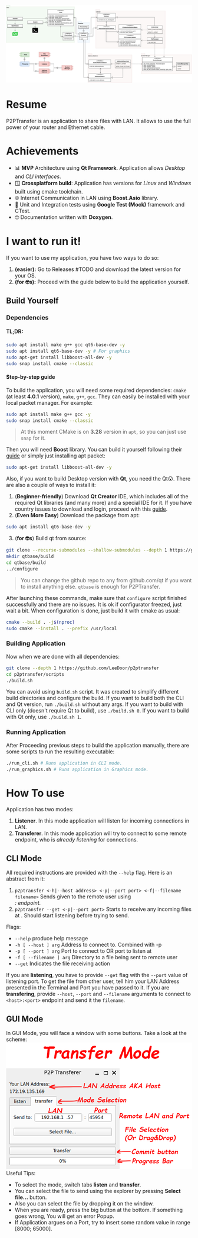 ![placeholder](img/p2ptransfer.jpg)
# Resume
P2PTransfer is an application to share files with LAN. It allows to use the full power of your router and Ethernet cable.
# Achievements
* 📊 **MVP** Architecture using **Qt Framework**. Application allows *Desktop* and *CLI interfaces*.
* 🪟 **Crossplatform build**: Application has versions for *Linux* and *Windows* built using cmake toolchain.
* 🌐 Internet Communication in LAN using **Boost.Asio** library.
* 🧪 Unit and Integration tests using **Google Test (Mock)** framework and CTest.
* 🤓 Documentation written with **Doxygen**.

# I want to run it!
If you want to use my application, you have two ways to do so:
1. **(easier):** Go to Releases #TODO and download the latest version for your OS.
2. **(for 🤓s):** Proceed with the guide below to build the application yourself.

## Build Yourself
### Dependencies
#### **TL;DR**:
```bash
sudo apt install make g++ gcc qt6-base-dev -y
sudo apt install qt6-base-dev -y # For graphics
sudo apt-get install libboost-all-dev -y
sudo snap install cmake --classic
```
#### Step-by-step guide
To build the application, you will need some required dependencies: `cmake` (at least **4.0.1** version), `make`, `g++`, `gcc`. They can easily be installed with your local packet manager. For example:
```bash
sudo apt install make g++ gcc -y
sudo snap install cmake --classic
```
> At this moment CMake is on **3.28** version in `apt`, so you can just use `snap` for it.

Then you will need **Boost** library. You can build it yourself following their [guide](https://www.boost.org/doc/libs/1_88_0/more/getting_started/unix-variants.html) or simply just installing apt packet:
```bash
sudo apt-get install libboost-all-dev -y
```
Also, if you want to build Desktop version with **Qt**, you need the Qt😮. There are also a couple of ways to install it:
1. (**Beginner-friendly**) Download **Qt Creator** IDE, which includes all of the required Qt libraries (and many more) and a special IDE for it. If you have country issues to download and login, proceed with this [guide](https://vc.ru/dev/1125830-kak-ustanovit-qt-qt5-qt6-v-rossii-cherez-onlain-installyator-pri-blokirovke-ip-adresov).
2. (**Even More Easy**) Download the package from apt:
```bash
sudo apt install qt6-base-dev -y
```
3. (**for 🤓s**) Build qt from source:
```bash
git clone --recurse-submodules --shallow-submodules --depth 1 https://github.com/qt/qtbase
mkdir qtbase/build
cd qtbase/build
../configure
```
> You can change the github repo to any from github.com/qt if you want to install anything else. `qtbase` is enough for P2PTransfer.

After launching these commands, make sure that `configure` script finished successfully and there are no issues. It is ok if configurator freezed, just wait a bit.
When configuration is done, just build it with cmake as usual:
```bash
cmake --build . -j$(nproc)
sudo cmake --install . --prefix /usr/local
```
### Building Application
Now when we are done with all dependencies:
```bash
git clone --depth 1 https://github.com/LeeDoor/p2ptransfer
cd p2ptransfer/scripts
./build.sh
```
You can avoid using `build.sh` script. It was created to simplify different build directories and configure the build.
If you want to build both the CLI and Qt version, run `./build.sh` without any args.
If you want to build with CLI only (doesn't require Qt to build), use `./build.sh 0`.
If you want to build with Qt only, use `./build.sh 1`.
### Running Application
After Proceeding previous steps to build the application manually, there are some scripts to run the resulting executable:
```bash
./run_cli.sh # Runs application in CLI mode.
./run_graphics.sh # Runs application in Graphics mode.
```
# How To use
Application has two modes: 
1. **Listener**. In this mode application will listen for incoming connections in LAN.
2. **Transferer**. In this mode application will try to connect to some remote endpoint, who is *already listening* for connections.
## CLI Mode
All required instructions are provided with the `--help` flag. Here is an abstract from it:


1. `p2ptransfer <-h|--host address> <-p|--port port> <-f|--filename filename>`
Sends given <filename> to the remote user using <address>:<port> endpoint.
2. `p2ptransfer --get <-p|--port port>`
Starts to receive any incoming files at <port>. Should start listening before trying to send.

Flags:
  * `--help`                produce help message
  * `-h [ --host ] arg`     Address to connect to. Combined with -p <port>
  * `-p [ --port ] arg`     Port to connect to OR port to listen at
  * `-f [ --filename ] arg` Directory to a file being sent to remote user
  * `--get`                 Indicates the file receiving action

If you are **listening**, you have to provide `--get` flag with the `--port` value of listening port. To get the file from other user, tell him your LAN Address presented in the Terminal and Port you have passed to it.
If you are **transfering**, provide `--host`, `--port` and `--filename` arguments to connect to `<host>:<port>` endpoint and send it the `filename`.
## GUI Mode
In GUI Mode, you will face a window with some buttons. Take a look at the scheme:
![placeholder](img/transfer_mode.png)
Useful Tips:
* To select the mode, switch tabs **listen** and **transfer**.
* You can select the file to send using the explorer by pressing **Select file...** button.
* Also you can select the file by dropping it on the window.
* When you are ready, press the big button at the bottom. If something goes wrong, You will get an error Popup.
* If Application argues on a Port, try to insert some random value in range [8000; 65000]. 
